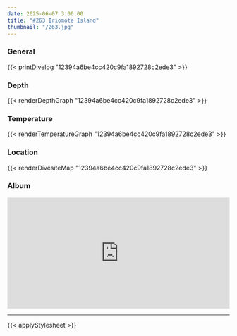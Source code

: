 ```yaml
---
date: 2025-06-07 3:00:00
title: "#263 Iriomote Island"
thumbnail: "/263.jpg"
---
```


### General

{{< printDivelog "12394a6be4cc420c9fa1892728c2ede3" >}}

### Depth

{{< renderDepthGraph "12394a6be4cc420c9fa1892728c2ede3" >}}

### Temperature

{{< renderTemperatureGraph "12394a6be4cc420c9fa1892728c2ede3" >}}

### Location

{{< renderDivesiteMap "12394a6be4cc420c9fa1892728c2ede3" >}}

### Album

<div class='lr_embed' style='position: relative; padding-bottom: 50%; height: 0; overflow: hidden;'><iframe id='iframe' src='https://lightroom.adobe.com/embed/shares/13018e5cf9424e89873a04b897441e3d/slideshow?background_color=%232D2D2D&color=%23999999' frameborder='0'style='width:100%; height:100%; position: absolute; top:0; left:0;' ></iframe></div>

---

{{< applyStylesheet >}}
